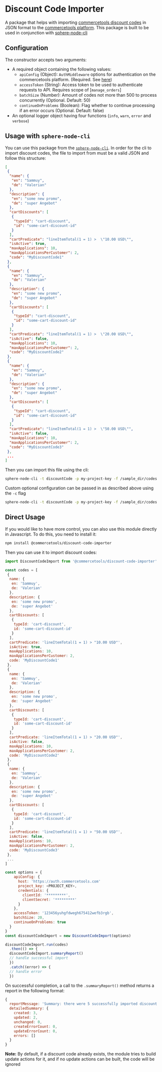 # Discount Code Importer

A package that helps with importing [commercetools discount codes](https://docs.commercetools.com/http-api-projects-discountCodes.html) in JSON format to the [commercetools platform](https://docs.commercetools.com/).
This package is built to be used in conjunction with [sphere-node-cli](https://github.com/sphereio/sphere-node-cli)

## Configuration

The constructor accepts two arguments:
- A required object containing the following values:
  - `apiConfig` (Object): `AuthMiddleware` options for authentication on the commercetools platform. (Required. See [here](https://commercetools.github.io/nodejs/sdk/api/sdkMiddlewareAuth.html#named-arguments-options))
  - `accessToken` (String): Access token to be used to authenticate requests to API. Requires scope of [`manage_orders`]
  - `batchSize` (Number): Amount of codes not more than 500 to process concurrently (Optional. Default: 50)
  - `continueOnProblems` (Boolean): Flag whether to continue processing if an error occurs (Optional. Default: false)
- An optional logger object having four functions (`info`, `warn`, `error` and `verbose`)

## Usage with `sphere-node-cli`
You can use this package from the [`sphere-node-cli`](https://github.com/sphereio/sphere-node-cli). In order for the cli to import discount codes, the file to import from must be a valid JSON and follow this structure:
```json
[
 {
  "name": {
   "en": "Sammuy",
   "de": "Valerian"
  },
  "description": {
   "en": "some new promo",
   "de": "super Angebot"
  },
  "cartDiscounts": [
   {
    "typeId": "cart-discount",
    "id": "some-cart-discount-id"
   }
  ],
  "cartPredicate": "lineItemTotal(1 = 1) >  \"10.00 USD\"",
  "isActive": true,
  "maxApplications": 10,
  "maxApplicationsPerCustomer": 2,
  "code": "MyDiscountCode1"
 },
 {
  "name": {
   "en": "Sammuy",
   "de": "Valerian"
  },
  "description": {
   "en": "some new promo",
   "de": "super Angebot"
  },
  "cartDiscounts": [
   {
    "typeId": "cart-discount",
    "id": "some-cart-discount-id"
   }
  ],
  "cartPredicate": "lineItemTotal(1 = 1) >  \"20.00 USD\"",
  "isActive": false,
  "maxApplications": 10,
  "maxApplicationsPerCustomer": 2,
  "code": "MyDiscountCode2"
 },
 {
  "name": {
   "en": "Sammuy",
   "de": "Valerian"
  },
  "description": {
   "en": "some new promo",
   "de": "super Angebot"
  },
  "cartDiscounts": [
   {
    "typeId": "cart-discount",
    "id": "some-cart-discount-id"
   }
  ],
  "cartPredicate": "lineItemTotal(1 = 1) >  \"50.00 USD\"",
  "isActive": false,
  "maxApplications": 10,
  "maxApplicationsPerCustomer": 2,
  "code": "MyDiscountCode3"
 },
 ...
]
```
Then you can import this file using the cli:
```bash
sphere-node-cli -t discountCode -p my-project-key -f /sample_dir/codes.json
```
Custom optional configuration can be passed in as described above using the `-c` flag
```bash
sphere-node-cli -t discountCode -p my-project-key -f /sample_dir/codes.json -b 20 -c '{ "continueOnProblems": true }'
```

## Direct Usage
If you would like to have more control, you can also use this module directly in Javascript. To do this, you need to install it:
```bash
npm install @commercetools/discount-code-importer
```
Then you can use it to import discount codes:
```js
import DiscountCodeImport from '@commercetools/discount-code-importer'

const codes = [
 {
  name: {
   en: 'Sammuy',
   de: 'Valerian'
  },
  description: {
   en: 'some new promo',
   de: 'super Angebot'
  },
  cartDiscounts: [
   {
    typeId: 'cart-discount',
    id: 'some-cart-discount-id'
   }
  ],
  cartPredicate: 'lineItemTotal(1 = 1) > "10.00 USD"',
  isActive: true,
  maxApplications: 10,
  maxApplicationsPerCustomer: 2,
  code: 'MyDiscountCode1'
 },
 {
  name: {
   en: 'Sammuy',
   de: 'Valerian'
  },
  description: {
   en: 'some new promo',
   de: 'super Angebot'
  },
  cartDiscounts: [
   {
    typeId: 'cart-discount',
    id: 'some-cart-discount-id'
   }
  ],
  cartPredicate: 'lineItemTotal(1 = 1) > "20.00 USD"',
  isActive: false,
  maxApplications: 10,
  maxApplicationsPerCustomer: 2,
  code: 'MyDiscountCode2'
 },
 {
  name: {
   en: 'Sammuy',
   de: 'Valerian'
  },
  description: {
   en: 'some new promo',
   de: 'super Angebot'
  },
  cartDiscounts: [
   {
    typeId: 'cart-discount',
    id: 'some-cart-discount-id'
   }
  ],
  cartPredicate: 'lineItemTotal(1 = 1) > "50.00 USD"',
  isActive: false,
  maxApplications: 10,
  maxApplicationsPerCustomer: 2,
  code: 'MyDiscountCode3'
 },
 ...
]

const options = {
    apiConfig: {
      host: 'https://auth.commercetools.com'
      project_key: <PROJECT_KEY>,
      credentials: {
        clientId: '*********',
        clientSecret: '*********'
      }
    },
    accessToken: '123456yuhgfdwegh675412wefb3rgb',
    batchSize: 20,
    continueOnProblems: true
  }
}
const discountCodeImport = new DiscountCodeImport(options)

discountCodeImport.run(codes)
  .then(() => {
  discountCodeImport.summaryReport()
  // handle successful import
  })
  .catch((error) => {
  // handle error
  })
```

On successful completion, a call to the `.summaryReport()` method returns a report in the following format:
```js
{
  reportMessage: 'Summary: there were 5 successfully imported discount codes (3 were newly created, 2 were updated and 0 were unchanged).',
  detailedSummary: {
    created: 3,
    updated: 2,
    unchanged: 0,
    createErrorCount: 0,
    updateErrorCount: 0,
    errors: []
  }
}
```
**Note:** By default, if a discount code already exists, the module tries to build update actions for it, and if no update actions can be built, the code will be ignored
